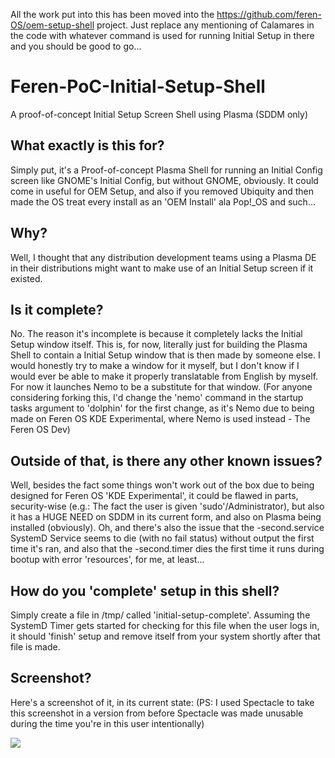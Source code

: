 All the work put into this has been moved into the https://github.com/feren-OS/oem-setup-shell project. Just replace any mentioning of Calamares in the code with whatever command is used for running Initial Setup in there and you should be good to go...

# Feren-PoC-Initial-Setup-Shell
A proof-of-concept Initial Setup Screen Shell using Plasma (SDDM only)

<h2>What exactly is this for?</h2>
Simply put, it's a Proof-of-concept Plasma Shell for running an Initial Config screen like GNOME's Initial Config, but without GNOME, obviously. It could come in useful for OEM Setup, and also if you removed Ubiquity and then made the OS treat every install as an 'OEM Install' ala Pop!_OS and such...

<h2>Why?</h2>
Well, I thought that any distribution development teams using a Plasma DE in their distributions might want to make use of an Initial Setup screen if it existed.

<h2>Is it complete?</h2>
No. The reason it's incomplete is because it completely lacks the Initial Setup window itself. This is, for now, literally just for building the Plasma Shell to contain a Initial Setup window that is then made by someone else. I would honestly try to make a window for it myself, but I don't know if I would ever be able to make it properly translatable from English by myself. For now it launches Nemo to be a substitute for that window.
(For anyone considering forking this, I'd change the 'nemo' command in the startup tasks argument to 'dolphin' for the first change, as it's Nemo due to being made on Feren OS KDE Experimental, where Nemo is used instead - The Feren OS Dev)

<h2>Outside of that, is there any other known issues?</h2>
Well, besides the fact some things won't work out of the box due to being designed for Feren OS 'KDE Experimental', it could be flawed in parts, security-wise (e.g.: The fact the user is given 'sudo'/Administrator), but also it has a HUGE NEED on SDDM in its current form, and also on Plasma being installed (obviously). Oh, and there's also the issue that the -second.service SystemD Service seems to die (with no fail status) without output the first time it's ran, and also that the -second.timer dies the first time it runs during bootup with error 'resources', for me, at least...

<h2>How do you 'complete' setup in this shell?</h2>
Simply create a file in /tmp/ called 'initial-setup-complete'. Assuming the SystemD Timer gets started for checking for this file when the user logs in, it should 'finish' setup and remove itself from your system shortly after that file is made.

<h2>Screenshot?</h2>
Here's a screenshot of it, in its current state: (PS: I used Spectacle to take this screenshot in a version from before Spectacle was made unusable during the time you're in this user intentionally)

![](Screenshot_20181107_181400.png)
